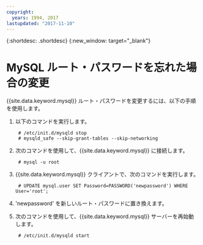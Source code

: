 ```yaml
---
copyright:
  years: 1994, 2017
lastupdated: "2017-11-10"
---
```


{:shortdesc: .shortdesc}
{:new_window: target="_blank"}

# MySQL ルート・パスワードを忘れた場合の変更

{{site.data.keyword.mysql}} ルート・パスワードを変更するには、以下の手順を使用します。 

1. 以下のコマンドを実行します。

        # /etc/init.d/mysqld stop
        # mysqld_safe --skip-grant-tables --skip-networking

2. 次のコマンドを使用して、{{site.data.keyword.mysql}} に接続します。

        # mysql -u root

3. {{site.data.keyword.mysql}} クライアントで、次のコマンドを実行します。

        # UPDATE mysql.user SET Password=PASSWORD('newpassword') WHERE User='root';

4. 'newpassword' を新しいルート・パスワードに置き換えます。

5. 次のコマンドを使用して、{{site.data.keyword.mysql}} サーバーを再始動します。

        # /etc/init.d/mysqld start
